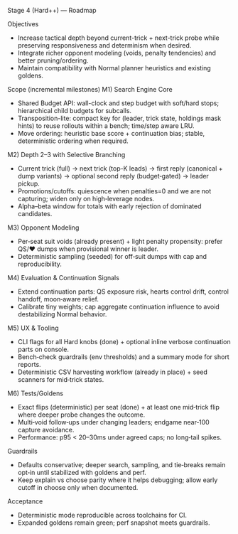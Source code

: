 Stage 4 (Hard++) — Roadmap

Objectives
- Increase tactical depth beyond current-trick + next-trick probe while preserving responsiveness and determinism when desired.
- Integrate richer opponent modeling (voids, penalty tendencies) and better pruning/ordering.
- Maintain compatibility with Normal planner heuristics and existing goldens.

Scope (incremental milestones)
M1) Search Engine Core
- Shared Budget API: wall-clock and step budget with soft/hard stops; hierarchical child budgets for subcalls.
- Transposition-lite: compact key for (leader, trick state, holdings mask hints) to reuse rollouts within a bench; time/step aware LRU.
- Move ordering: heuristic base score + continuation bias; stable, deterministic ordering when required.

M2) Depth 2–3 with Selective Branching
- Current trick (full) → next trick (top-K leads) → first reply (canonical + dump variants) → optional second reply (budget‑gated) → leader pickup.
- Promotions/cutoffs: quiescence when penalties=0 and we are not capturing; widen only on high‑leverage nodes.
- Alpha–beta window for totals with early rejection of dominated candidates.

M3) Opponent Modeling
- Per‑seat suit voids (already present) + light penalty propensity: prefer QS/♥ dumps when provisional winner is leader.
- Deterministic sampling (seeded) for off‑suit dumps with cap and reproducibility.

M4) Evaluation & Continuation Signals
- Extend continuation parts: QS exposure risk, hearts control drift, control handoff, moon‑aware relief.
- Calibrate tiny weights; cap aggregate continuation influence to avoid destabilizing Normal behavior.

M5) UX & Tooling
- CLI flags for all Hard knobs (done) + optional inline verbose continuation parts on console.
- Bench‑check guardrails (env thresholds) and a summary mode for short reports.
- Deterministic CSV harvesting workflow (already in place) + seed scanners for mid‑trick states.

M6) Tests/Goldens
- Exact flips (deterministic) per seat (done) + at least one mid‑trick flip where deeper probe changes the outcome.
- Multi‑void follow‑ups under changing leaders; endgame near‑100 capture avoidance.
- Performance: p95 < 20–30ms under agreed caps; no long‑tail spikes.

Guardrails
- Defaults conservative; deeper search, sampling, and tie‑breaks remain opt‑in until stabilized with goldens and perf.
- Keep explain vs choose parity where it helps debugging; allow early cutoff in choose only when documented.

Acceptance
- Deterministic mode reproducible across toolchains for CI.
- Expanded goldens remain green; perf snapshot meets guardrails.

